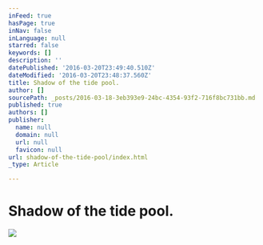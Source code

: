 ```yaml
---
inFeed: true
hasPage: true
inNav: false
inLanguage: null
starred: false
keywords: []
description: ''
datePublished: '2016-03-20T23:49:40.510Z'
dateModified: '2016-03-20T23:48:37.560Z'
title: Shadow of the tide pool.
author: []
sourcePath: _posts/2016-03-18-3eb393e9-24bc-4354-93f2-716f8bc731bb.md
published: true
authors: []
publisher:
  name: null
  domain: null
  url: null
  favicon: null
url: shadow-of-the-tide-pool/index.html
_type: Article

---
```

# Shadow of the tide pool.
![](https://the-grid-user-content.s3-us-west-2.amazonaws.com/01732d36-a0b0-4c9b-90a9-a3c7e3340d8b.jpg)